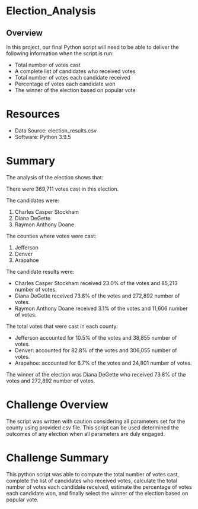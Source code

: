 # Election_Analysis
## Overview
In this project, our final Python script will need to be able to deliver the following information when the script is run: 

- Total number of votes cast
- A complete list of candidates who received votes
- Total number of votes each candidate received
- Percentage of votes each candidate won
- The winner of the election based on popular vote
# Resources
- Data Source: election_results.csv
- Software: Python 3.9.5
# Summary
The analysis of the election shows that:

There were 369,711 votes cast in this election.

The candidates were:

1. Charles Casper Stockham
2. Diana DeGette
3. Raymon Anthony Doane

The counties where votes were cast:

1. Jefferson
2. Denver
3. Arapahoe

The candidate results were:

- Charles Casper Stockham received 23.0% of the votes and 85,213 number of votes.
- Diana DeGette received 73.8% of the votes and 272,892 number of votes.
- Raymon Anthony Doane received 3.1% of the votes and 11,606 number of votes.

The total votes that were cast in each county:

- Jefferson accounted for 10.5% of the votes and 38,855 number of votes.
- Denver: accounted for 82.8% of the votes and 306,055 number of votes.
- Arapahoe: accounted for 6.7% of the votes and 24,801 number of votes.

The winner of the election was Diana DeGette who received 73.8% of the votes and 272,892 number of votes.

# Challenge Overview
The script was written with caution considering all parameters set for the county using provided csv file. This script can be used determined the outcomes of any election when all parameters are duly engaged.

# Challenge Summary
 This python script was able to compute the total number of votes cast, complete the list of candidates who received votes, calculate the total number of votes each candidate received, estimate the percentage of votes each candidate won, and finally select the winner of the election based on popular vote.
